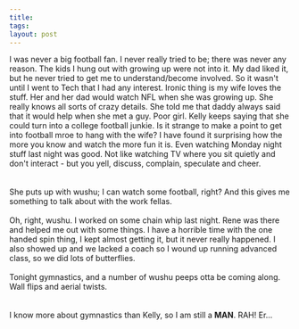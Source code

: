 ```yaml
---
title: 
tags: 
layout: post
---
```

I was never a big football fan.  I never really tried to be; there was never any reason.  The kids I hung out with growing up were not into it.  My dad liked it, but he never tried to get me to understand/become involved.  So it wasn't until I went to Tech that I had any interest.  Ironic thing is my wife loves the stuff. Her and her dad would watch NFL when she was growing up.  She really knows all sorts of crazy details.  She told me that daddy always said that it would help when she met a guy.  Poor girl.  Kelly keeps saying that she could turn into a college football junkie.  Is it strange to make a point to get into football mroe to hang with the wife?  I have found it surprising how the more you know and watch the more fun it is.  Even watching Monday night stuff last night was good.  Not like watching TV where you sit quietly and don't interact - but you yell, discuss, complain, speculate and cheer.  <br /><br />She puts up with wushu; I can watch some football, right?  And this gives me something to talk about with the work fellas.<br /><br />Oh, right, wushu.  I worked on some chain whip last night.  Rene was there and helped me out with some things.  I have a horrible time with the one handed spin thing, I kept almost getting it, but it never really happened. I also showed up and we lacked a coach so I wound up running advanced class, so we did lots of butterflies. <br /><br />Tonight gymnastics, and a number of wushu peeps otta be coming along.  Wall flips and aerial twists.  <br /><br />I know more about gymnastics than Kelly, so I am still a <b>MAN</b>.  RAH!      Er...
